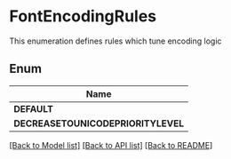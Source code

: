 
# FontEncodingRules
This enumeration defines rules which tune encoding logic

## Enum
| Name |
| ----------- |
| **DEFAULT** |
| **DECREASETOUNICODEPRIORITYLEVEL** |

[[Back to Model list]](../README.md#documentation-for-models) [[Back to API list]](../README.md#documentation-for-api-endpoints) [[Back to README]](../README.md)



